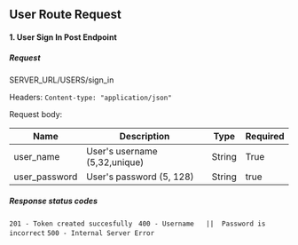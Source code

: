 ## User Route Request

#### 1. User Sign In Post Endpoint

#####   Request

SERVER_URL/USERS/sign_in

Headers:
        `Content-type: "application/json"`


Request body:

| Name      | Description    | Type  | Required |
| --------- | -----------    |------ | -------  |
| user_name      | User's  username (5,32,unique)       | String       |  True        |
| user_password   | User's password (5, 128)        | String       | true         |


 ##### Response status codes

`201 - Token created succesfully `
`400 - Username   ||  Password is incorrect`
`500 - Internal Server Error`  



